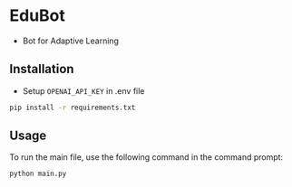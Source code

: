 # EduBot
- Bot for Adaptive Learning

## Installation
- Setup ```OPENAI_API_KEY``` in .env file
  
```bash
pip install -r requirements.txt
```

## Usage

To run the main file, use the following command in the command prompt:

```bash
python main.py
```
